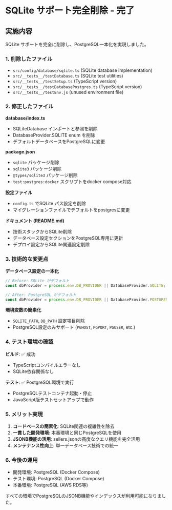 # SQLite サポート完全削除 - 完了

## 実施内容

SQLite サポートを完全に削除し、PostgreSQL一本化を実現しました。

### 1. 削除したファイル
- `src/config/database/sqlite.ts` (SQLite database implementation)
- `src/__tests__/testDatabase.ts` (SQLite test utilities)
- `src/__tests__/testSetup.ts` (TypeScript version)
- `src/__tests__/testDatabasePostgres.ts` (TypeScript version)
- `src/__tests__/testEnv.js` (unused environment file)

### 2. 修正したファイル

**database/index.ts**
- SQLiteDatabase インポートと参照を削除
- DatabaseProvider.SQLITE enum を削除
- デフォルトデータベースをPostgreSQLに変更

**package.json**
- `sqlite` パッケージ削除
- `sqlite3` パッケージ削除
- `@types/sqlite3` パッケージ削除
- `test:postgres:docker` スクリプトをdocker compose対応

**設定ファイル**
- `config.ts` でSQLite パス設定を削除
- マイグレーションファイルでデフォルトをpostgresに変更

**ドキュメント (README.md)**
- 技術スタックからSQLite削除
- データベース設定セクションをPostgreSQL専用に更新
- デプロイ設定からSQLite関連設定削除

### 3. 技術的な変更点

**データベース設定の一本化**
```typescript
// Before: SQLite がデフォルト
const dbProvider = process.env.DB_PROVIDER || DatabaseProvider.SQLITE;

// After: PostgreSQL がデフォルト
const dbProvider = process.env.DB_PROVIDER || DatabaseProvider.POSTGRES;
```

**環境変数の簡素化**
- `SQLITE_PATH`, `DB_PATH` 設定項目削除
- PostgreSQL設定のみサポート (`PGHOST`, `PGPORT`, `PGUSER`, etc.)

### 4. テスト環境の確認

**ビルド**: ✅ 成功
- TypeScriptコンパイルエラーなし
- SQLite依存関係なし

**テスト**: ✅ PostgreSQL環境で実行
- PostgreSQLテストコンテナ起動・停止
- JavaScript版テストセットアップで動作

### 5. メリット実現

1. **コードベースの簡素化**: SQLite関連の複雑性を除去
2. **一貫した開発環境**: 本番環境と同じPostgreSQLを使用
3. **JSONB機能の活用**: sellers.jsonの高度なクエリ機能を完全活用
4. **メンテナンス性向上**: 単一データベース技術での統一

### 6. 今後の運用

- 開発環境: PostgreSQL (Docker Compose)
- テスト環境: PostgreSQL (Docker Compose)
- 本番環境: PostgreSQL (AWS RDS等)

すべての環境でPostgreSQLのJSONB機能やインデックスが利用可能になりました。